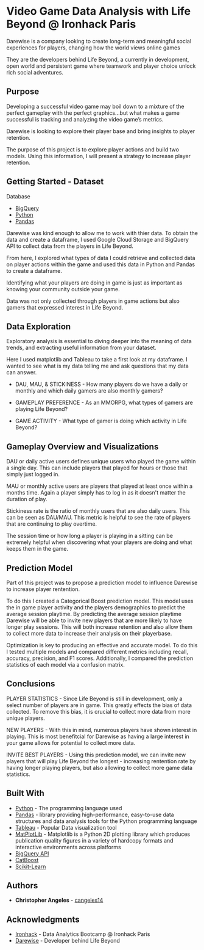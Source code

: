 # Video Game Data Analysis with Life Beyond @ Ironhack Paris

Darewise is a company looking to create long-term and meaningful social experiences for players, changing how the world views online games

They are the developers behind Life Beyond, a currently in development, open world and persistent game where teamwork and player choice unlock rich social adventures.

## Purpose

Developing a successful video game may boil down to a mixture of the perfect gameplay with the perfect graphics...but what makes a game successful is tracking and analyzing the video game’s metrics.

Darewise is looking to explore their player base and bring insights to player retention.

The purpose of this project is to explore player actions and build two models. Using this information, I will present a strategy to increase player retention.

## Getting Started - Dataset

Database
- [BigQuery](https://cloud.google.com/bigquery/docs)
- [Python](https://docs.python.org/3/)
- [Pandas](https://pandas.pydata.org/pandas-docs/stable/index.html)

Darewise was kind enough to allow me to work with thier data. To obtain the data and create a dataframe, I used Google Cloud Storage and BigQuery API to collect data from the players in Life Beyond.

From here, I explored what types of data I could retrieve and collected data on player actions within the game and used this data in Python and Pandas to create a dataframe.

Identifying what your players are doing in game is just as important as knowing your community outside your game.

Data was not only collected through players in game actions but also gamers that expressed interest in Life Beyond. 

## Data Exploration

Exploratory analysis is essential to diving deeper into the meaning of data trends, and extracting useful information from your dataset.

Here I used matplotlib and Tableau to take a first look at my dataframe. I wanted to see what is my data telling me and ask questions that my data can answer.

- DAU, MAU, & STICKINESS - How many players do we have a daily or monthly and which daily gamers are also monthly gamers?

- GAMEPLAY PREFERENCE - As an MMORPG, what types of gamers are playing Life Beyond?

- GAME ACTIVITY - What type of gamer is doing which activity in Life Beyond?

## Gameplay Overview and Visualizations
 
DAU or daily active users defines unique users who played the game within a single day. This can include players that played for hours or those that simply just logged in.

MAU or monthly active users are players that played at least once within a months time. Again a player simply has to log in as it doesn't matter the duration of play.

Stickiness rate is the ratio of monthly users that are also daily users. This can be seen as DAU/MAU. This metric is helpful to see the rate of players that are continuing to play overtime.

The session time or how long a player is playing in a sitting can be extremely helpful when discovering what your players are doing and what keeps them in the game.
 
## Prediction Model

Part of this project was to propose a prediction model to influence Darewise to increase player rentention.

To do this I created a Categorical Boost prediction model. This model uses the in game player activity and the players demographics to predict the average session playtime. By predicting the average session playtime Darewise will be able to invite new players that are more likely to have longer play sessions. This will both increase retention and also allow them to collect more data to increase their analysis on their playerbase.

Optimization is key to producing an effective and accurate model. To do this I tested multiple models and compared different metrics including recall, accuracy, precision, and F1 scores. Additionally, I compared the prediction statistics of each model via a confusion matrix.

## Conclusions

PLAYER STATISTICS - Since Life Beyond is still in development, only a select number of players are in game. This greatly effects the bias of data collected. To remove this bias, it is crucial to collect more data from more unique players.

NEW PLAYERS - With this in mind, numerous players have shown interest in playing. This is most benefitcial for Darewise as having a large interest in your game allows for potential to collect more data.

INVITE BEST PLAYERS - Using this prediction model, we can invite new players that will play Life Beyond the longest - increasing rentention rate by having longer playing players, but also allowing to collect more game data statistics.


## Built With

* [Python](https://docs.python.org/3/) - The programming language used
* [Pandas](https://pandas.pydata.org/pandas-docs/stable/index.html) - library providing high-performance, easy-to-use data structures and data analysis tools for the Python programming language
* [Tableau](https://www.tableau.com/) - Popular Data visualization tool
* [MatPlotLib](https://matplotlib.org/contents.html) - Matplotlib is a Python 2D plotting library which produces publication quality figures in a variety of hardcopy formats and interactive environments across platforms
* [BigQuery API](https://cloud.google.com/bigquery/docs)
* [CatBoost](https://catboost.ai/)
* [Scikit-Learn](https://scikit-learn.org/stable/)


## Authors

* **Christopher Angeles** - [cangeles14](https://github.com/cangeles14)

## Acknowledgments

* [Ironhack](https://www.ironhack.com/en/data-analytics) -  Data Analytics Bootcamp @ Ironhack Paris
* [Darewise](https://www.darewise.com/) - Developer behind Life Beyond
